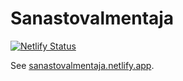 # Sanastovalmentaja

[![Netlify Status](https://api.netlify.com/api/v1/badges/1dcbcd2f-91aa-455a-80d9-c09473a22fda/deploy-status)](https://app.netlify.com/sites/sanastovalmentaja/deploys)

See [sanastovalmentaja.netlify.app](https://sanastovalmentaja.netlify.app).
